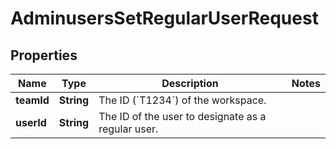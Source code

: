 

# AdminusersSetRegularUserRequest


## Properties

| Name | Type | Description | Notes |
|------------ | ------------- | ------------- | -------------|
|**teamId** | **String** | The ID (&#x60;T1234&#x60;) of the workspace. |  |
|**userId** | **String** | The ID of the user to designate as a regular user. |  |



